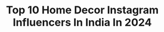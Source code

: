 ---
title: Top 10 Home Decor Instagram Influencers In India In 2024
description: >-
  Find top home decor Instagram influencers in India in 2024. Most popular hashtags: #homedecor #interiorstyling #indianhomedecor #reels.
platform: Instagram
hits: 340
text_top: Identify the top-rated Instagram accounts on inBeat.
text_bottom: Our database holds 340 Instagram influencers like this in India for you to contact.
profiles:
  - username: "avanifashionbeautydecor"
    fullname: >-
      Avani (FASHION BEAUTY DECOR)
    bio: >-
      Indian-American Influencer🇺🇸🇮🇳 Mommy | Wifey | UGC Creator Partnerships: COLLAB@FashionBeautyDecor.com Inquiries- DM Admin: @homedecor_inspirations
    location: "India"
    followers: 181276
    engagement: 91
    commentsToLikes: 0.016333
    id: ck5py6blluizu0i11gs4cidm0
    verified: false
    hashtags: "#planomoms, #ltkbeauty, #fall, #shopltk"
  - username: "designdecoranddisha"
    fullname: >-
      Disha Mishra Dubey | DIY | Home Decor
    bio: >-
      Unique & Fun #DIY Practical #HomeDecor Budget-friendly #HomeMakeovers #Indianart #selfreliance
    location: "India"
    followers: 52699
    engagement: 85
    commentsToLikes: 0.081123
    id: ck8t3pabj3z5l0j78ahmk8x6g
    verified: false
    hashtags: "#indianhomedecor, #walldecor, #workspace, #creativetribe"
  - username: "kajal8212"
    fullname: >-
      KAJAL TYAGI
    bio: >-
      India's Premier Design Influencer in Interiors 🏆Top HomeDecor Blogger in India-Qoruz 2024 Featured in @yahoo @archdigestindia @google 📍Mumbai/ Delhi
    location: "India"
    followers: 138455
    engagement: 35
    commentsToLikes: 0.221977
    id: ck134ez3sw4c60i194e49619j
    verified: false
    hashtags: "#indianhomedecor, #interiordesign, #interiordesigner, #goodhomesmagazine"
  - username: "rashmi1169"
    fullname: >-
      Rashmi
    bio: >-
      #homedecor #stylist
    location: "India"
    followers: 62376
    engagement: 37
    commentsToLikes: 0.014008
    id: ck6txbwnmwyn30j71t3unyh9h
    verified: false
    hashtags: "#livingroomdecor, #instareels, #apartmentliving, #apartmenttherapy"
  - username: "meraki_by_prachi"
    fullname: >-
      Prachi - Home decor & Gifting (Est.2017)
    bio: >-
      •Self learned Artist 🎨 •Hand painted name plates,gifting & much more🌻 •7100+ happy clients 🌈❤️✨ •10 days TAT 📍India #homedecor #nameplate #handmade
    location: "India"
    followers: 132094
    engagement: 28
    commentsToLikes: 0.023242
    id: ck9wfupa9qknk0j78bcy9jvnx
    verified: false
    hashtags: "#welcomehome, #woodensignboard, #housewarming, #merakibyprachi"
  - username: "texasbluebungalow"
    fullname: >-
      DeeDee Campbell
    bio: >-
      Livin in a 1922 Craftsman Bungalow with three cats! I collect and photograph old stuff! #beautifuldecorstyles #mycolorfull_homedecor #1922bluebungalow
    location: "India"
    followers: 16140
    engagement: 277
    commentsToLikes: 0.204222
    id: ck5c4w4ji28ja0i118vqvmhc9
    verified: false
    hashtags: "#sundaybest, #vintagecollectibles, #1922bluebungalow, #vintagehomedecor"
  - username: "karunasud"
    fullname: >-
      𝙆𝘼𝙍𝙐𝙉𝘼 𝘾𝙃𝘼𝙐𝙃𝘼𝙉
    bio: >-
      💫K̾e̾e̾p̾i̾n̾ ̾i̾t̾ ̾R̾e̾a̾l̾💫 💁‍♀️#𝐖𝐨𝐫𝐤𝐢𝐧𝐠𝐌𝐨𝐦 👧🐕🐕 #diylover #homedecor #plantmom
    location: "India"
    followers: 38367
    engagement: 63
    commentsToLikes: 0.185448
    id: ckapbsf6j164u0i78hjlt9lvk
    verified: false
    hashtags: "#workingmom, #ootd, #momdaughter, #indianmoms"
  - username: "storypals"
    fullname: >-
      Mridu Agarwal | Designer
    bio: >-
      Design • Disney • Films • Lifestyle • Books I have a thing for magic ⚡️ Marketing Lead at NIIT MTS reach out for book covers and marketing collaterals
    location: "India"
    followers: 161317
    engagement: 3365
    commentsToLikes: 0.006029
    id: cl7gc77kvsdgk0i23e89f14hz
    verified: false
    hashtags: "#disneylife, #disneymagic, #aiartcommunity, #disney"
  - username: "goboho.decor"
    fullname: >-
      Shefali Pandey 🔹 India's Pallet Furniture Pioneer
    bio: >-
      Sharing our Boho🔸Cosy🔸Rental Home 3rd Generation in Furniture Making Business @goboho.in_ Order Furniture & Furnishings via DM/Website All 🇮🇳Delivery
    location: "India"
    followers: 104954
    engagement: 1705
    commentsToLikes: 0.014583
    id: ck9wd0hygdi7n0j78bgv83et9
    verified: false
    hashtags: "#budget, #indianhome, #bohemianstyle, #ig"
  - username: "pallabiguha"
    fullname: >-
      Pallabi Guha
    bio: >-
      📍 From Kolkata 🛍 Helping you with Useful & Exciting Finds ⭐️ Fashion | Beauty | Lifestyle 👩‍💻 Engineer turned Marketer | 🤳Creator
    location: "India"
    followers: 66566
    engagement: 802
    commentsToLikes: 0.020507
    id: ckto9u74tem9g0j23gac95c7w
    verified: false
    hashtags: "#kolkatashopping, #kolkatareels, #kolkatafinds, #kolkatamarket"
---